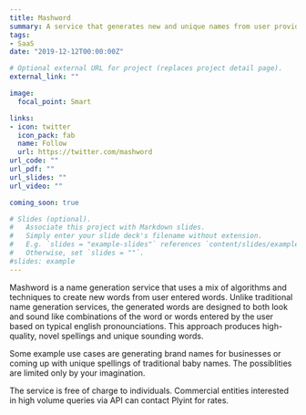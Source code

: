 ```yaml
---
title: Mashword
summary: A service that generates new and unique names from user provided words
tags:
- SaaS
date: "2019-12-12T00:00:00Z"

# Optional external URL for project (replaces project detail page).
external_link: ""

image:
  focal_point: Smart

links:
- icon: twitter
  icon_pack: fab
  name: Follow
  url: https://twitter.com/mashword
url_code: ""
url_pdf: ""
url_slides: ""
url_video: ""

coming_soon: true

# Slides (optional).
#   Associate this project with Markdown slides.
#   Simply enter your slide deck's filename without extension.
#   E.g. `slides = "example-slides"` references `content/slides/example-slides.md`.
#   Otherwise, set `slides = ""`.
#slides: example
---
```


Mashword is a name generation service that uses a mix of algorithms and techniques to create new words from user entered words.  Unlike traditional name generation services, the generated words are designed to both look and sound like combinations of the word or words entered by the user based on typical english pronounciations.  This approach produces high-quality, novel spellings and unique sounding words.

Some example use cases are generating brand names for businesses or coming up with unique spellings of traditional baby names.  The possiblities are limited only by your imagination.  

The service is free of charge to individuals.  Commercial entities interested in high volume queries via API can contact Plyint for rates. 